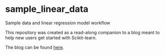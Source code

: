 # sample_linear_data
Sample data and linear regression model workflow


This repository was created as a read-along companion to a blog meant to help new users get started with Scikit-learn.

The blog can be found [here](https://www.carlosgarza.io/blog/scikit-learn-crash-course).